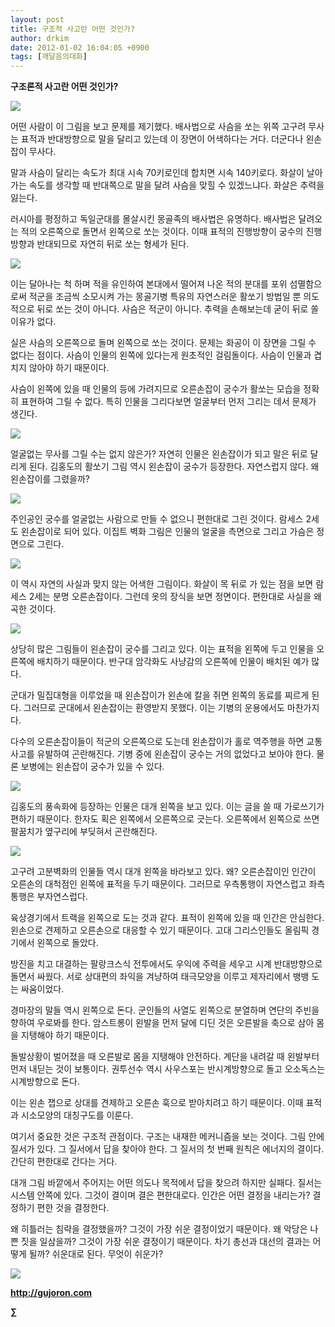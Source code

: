 ```yaml
---
layout: post
title: 구조적 사고란 어떤 것인가?
author: drkim
date: 2012-01-02 16:04:05 +0900
tags: [깨달음의대화]
---
```

  
**구조론적 사고란 어떤 것인가?**



 ![](/files/attach/images/198/050/225/42.jpg)

어떤 사람이 이 그림을 보고 문제를 제기했다. 배사법으로 사슴을 쏘는 위쪽 고구려 무사는 표적과 반대방향으로 말을 달리고 있는데 이 장면이 어색하다는 거다. 더군다나 왼손잡이 무사다. 

말과 사슴이 달리는 속도가 최대 시속 70키로인데 합치면 시속 140키로다. 화살이 날아가는 속도를 생각할 때 반대쪽으로 말을 달려 사슴을 맞힐 수 있겠느냐다. 화살은 추력을 잃는다. 



러시아를 평정하고 독일군대를 몰살시킨 몽골족의 배사법은 유명하다. 배사법은 달려오는 적의 오른쪽으로 돌면서 왼쪽으로 쏘는 것이다. 이때 표적의 진행방향이 궁수의 진행방향과 반대되므로 자연히 뒤로 쏘는 형세가 된다. 





 ![](/files/attach/images/198/050/225/43.jpg)

이는 달아나는 척 하며 적을 유인하여 본대에서 떨어져 나온 적의 분대를 포위 섬멸함으로써 적군을 조금씩 소모시켜 가는 몽골기병 특유의 자연스러운 활쏘기 방법일 뿐 의도적으로 뒤로 쏘는 것이 아니다. 사슴은 적군이 아니다. 추력을 손해보는데 굳이 뒤로 쏠 이유가 없다. 

실은 사슴의 오른쪽으로 돌며 왼쪽으로 쏘는 것이다. 문제는 화공이 이 장면을 그릴 수 없다는 점이다. 사슴이 인물의 왼쪽에 있다는게 원초적인 걸림돌이다. 사슴이 인물과 겹치지 않아야 하기 때문이다. 



사슴이 왼쪽에 있을 때 인물의 등에 가려지므로 오른손잡이 궁수가 활쏘는 모습을 정확히 표현하여 그릴 수 없다. 특히 인물을 그리다보면 얼굴부터 먼저 그리는 데서 문제가 생긴다.





 ![](/files/attach/images/198/050/225/45.JPG)



얼굴없는 무사를 그릴 수는 없지 않은가? 자연히 인물은 왼손잡이가 되고 말은 뒤로 달리게 된다. 김홍도의 활쏘기 그림 역시 왼손잡이 궁수가 등장한다. 자연스럽지 않다. 왜 왼손잡이를 그렸을까?





 ![](/files/attach/images/198/050/225/47.jpg)



주인공인 궁수를 얼굴없는 사람으로 만들 수 없으니 편한대로 그린 것이다. 람세스 2세도 왼손잡이로 되어 있다. 이집트 벽화 그림은 인물의 얼굴을 측면으로 그리고 가슴은 정면으로 그린다. 





 ![](/files/attach/images/198/050/225/49.jpg)



이 역시 자연의 사실과 맞지 않는 어색한 그림이다. 화살이 목 뒤로 가 있는 점을 보면 람세스 2세는 분명 오른손잡이다. 그런데 옷의 장식을 보면 정면이다. 편한대로 사실을 왜곡한 것이다. 





 ![](/files/attach/images/198/050/225/48.jpg)

상당히 많은 그림들이 왼손잡이 궁수를 그리고 있다. 이는 표적을 왼쪽에 두고 인물을 오른쪽에 배치하기 때문이다. 반구대 암각화도 사냥감의 오른쪽에 인물이 배치된 예가 많다. 

군대가 밀집대형을 이루었을 때 왼손잡이가 왼손에 칼을 쥐면 왼쪽의 동료를 찌르게 된다. 그러므로 군대에서 왼손잡이는 환영받지 못했다. 이는 기병의 운용에서도 마찬가지다. 



다수의 오른손잡이들이 적군의 오른쪽으로 도는데 왼손잡이가 홀로 역주행을 하면 교통사고를 유발하여 곤란해진다. 기병 중에 왼손잡이 궁수는 거의 없었다고 보아야 한다. 물론 보병에는 왼손잡이 궁수가 있을 수 있다. 



 ![](/files/attach/images/198/050/225/44.JPG)

김홍도의 풍속화에 등장하는 인물은 대개 왼쪽을 보고 있다. 이는 글을 쓸 때 가로쓰기가 편하기 때문이다. 한자도 획은 왼쪽에서 오른쪽으로 긋는다. 오른쪽에서 왼쪽으로 쓰면 팔꿈치가 옆구리에 부딪혀서 곤란해진다. 



 ![](/files/attach/images/198/050/225/46.JPG)

고구려 고분벽화의 인물들 역시 대개 왼쪽을 바라보고 있다. 왜? 오른손잡이인 인간이 오른손의 대척점인 왼쪽에 표적을 두기 때문이다. 그러므로 우측통행이 자연스럽고 좌측통행은 부자연스럽다. 

육상경기에서 트랙을 왼쪽으로 도는 것과 같다. 표적이 왼쪽에 있을 때 인간은 안심한다. 왼손으로 견제하고 오른손으로 대응할 수 있기 때문이다. 고대 그리스인들도 올림픽 경기에서 왼쪽으로 돌았다. 

방진을 치고 대결하는 팔랑크스식 전투에서도 우익에 주력을 세우고 시계 반대방향으로 돌면서 싸웠다. 서로 상대편의 좌익을 겨냥하여 태극모양을 이루고 제자리에서 뱅뱅 도는 싸움이었다. 

경마장의 말들 역시 왼쪽으로 돈다. 군인들의 사열도 왼쪽으로 분열하며 연단의 주빈을 향하여 우로봐를 한다. 암스트롱이 왼발을 먼저 달에 디딘 것은 오른발을 축으로 삼아 몸을 지탱해야 하기 때문이다. 

돌발상황이 벌어졌을 때 오른발로 몸을 지탱해야 안전하다. 계단을 내려갈 때 왼발부터 먼저 내딛는 것이 보통이다. 권투선수 역시 사우스포는 반시계방향으로 돌고 오소독스는 시계방향으로 돈다. 

이는 왼손 잽으로 상대를 견제하고 오른손 훅으로 받아치려고 하기 때문이다. 이때 표적과 시소모양의 대칭구도를 이룬다. 

여기서 중요한 것은 구조적 관점이다. 구조는 내재한 메커니즘을 보는 것이다. 그림 안에 질서가 있다. 그 질서에서 답을 찾아야 한다. 그 질서의 첫 번째 원칙은 에너지의 결이다. 간단히 편한대로 간다는 거다. 

대개 그림 바깥에서 주어지는 어떤 의도나 목적에서 답을 찾으려 하지만 실패다. 질서는 시스템 안쪽에 있다. 그것이 결이며 결은 편한대로다. 인간은 어떤 결정을 내리는가? 결정하기 편한 것을 결정한다. 

왜 히틀러는 침략을 결정했을까? 그것이 가장 쉬운 결정이었기 때문이다. 왜 악당은 나쁜 짓을 일삼을까? 그것이 가장 쉬운 결정이기 때문이다. 차기 총선과 대선의 결과는 어떻게 될까? 쉬운대로 된다. 무엇이 쉬운가? 



  

  




![](/files/attach/images/198/668/222/0.JPG)


  






**http://gujoron.com** 


**∑**